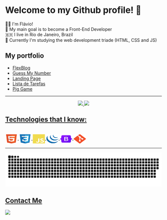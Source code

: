 # Welcome to my Github profile! 👋

🧑‍🦱 I'm Flávio!<br>
🎯 My main goal is to become a Front-End Developer<br>
🇧🇷 I live in Rio de Janeiro, Brazil<br>
🌱 Currently I'm studying the web development triade (HTML, CSS and JS)


## My portfolio
- [FlexBlog](https://flaviosp15.github.io/flexblog/)
- [Guess My Number](https://flaviosp15.github.io/guess-my-number/)
- [Landing Page](https://flaviosp15.github.io/landing-page-1/)
- [Lista de Tarefas](https://flaviosp15.github.io/lista-de-tarefas/)
- [Pig Game](https://flaviosp15.github.io/pig-game/)

<hr>

<div align="center">
  <a href="https://github.com/flaviosp15">
  <img height="160em" src="https://github-readme-stats.vercel.app/api?username=flaviosp15&show_icons=true&theme=dark&include_all_commits=true&count_private=true"/>
  <img height="160em" src="https://github-readme-stats.vercel.app/api/top-langs/?username=flaviosp15&layout=compact&langs_count=7&theme=dark"/>
</div>

## Technologies that I know:
<div style="display: inline_block"><br>
  <img align="center" alt="HTML logo" height="30" width="40" src="https://raw.githubusercontent.com/devicons/devicon/master/icons/html5/html5-original.svg">
  <img align="center" alt="CSS logo" height="30" width="40" src="https://raw.githubusercontent.com/devicons/devicon/master/icons/css3/css3-original.svg">
  <img align="center" alt="JavaScript logo" height="30" width="40" src="https://raw.githubusercontent.com/devicons/devicon/master/icons/javascript/javascript-plain.svg">
  <img align="center" alt="jQuery logo" height="30" width="40" src="https://raw.githubusercontent.com/devicons/devicon/master/icons/jquery/jquery-plain.svg">
  <img align="center" alt="Bootstrap logo" height="30" width="40" src="https://raw.githubusercontent.com/devicons/devicon/master/icons/bootstrap/bootstrap-original.svg">
  <img align="center" alt="Git logo" height="30" width="40" src="https://raw.githubusercontent.com/devicons/devicon/master/icons/git/git-plain.svg">
</div>
</div>

<hr>
  
 <div>
   
  ![Snake animation](https://github.com/flaviosp15/flaviosp15/blob/output/github-contribution-grid-snake.svg)
 
</div>
  
## Contact Me
<div>
  <a href="https://www.linkedin.com/in/fl%C3%A1vio-pereira-641122163/" target="_blank"><img src="https://img.shields.io/badge/-LinkedIn-%230077B5?style=for-the-badge&logo=linkedin&logoColor=white" target="_blank"></a>
</div>
